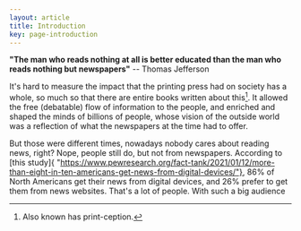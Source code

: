 ```yaml
---
layout: article
title: Introduction
key: page-introduction
---
```



**"The man who reads nothing at all is better educated than the man who reads nothing but newspapers"**
-- Thomas Jefferson

It's hard to measure the impact that the printing press had on society has a whole, so much so that there are entire books written about this[^1]. It allowed the free (debatable) flow of information to the people, and enriched and shaped the minds of billions of people, whose vision of the outside world was a reflection of what the newspapers at the time had to offer.

But those were different times, nowadays nobody cares about reading news, right? Nope, people still do, but not from newspapers. According to [this study]{ "https://www.pewresearch.org/fact-tank/2021/01/12/more-than-eight-in-ten-americans-get-news-from-digital-devices/"}, 86% of North Americans get their news from digital devices, and 26% prefer to get them from news websites. That's a lot of people. With such a big audience






[^1]: Also known has print-ception.
